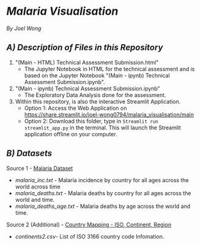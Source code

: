 # *Malaria Visualisation*
_By Joel Wong_

## *A) Description of Files in this Repository*
1. "(Main - HTML) Technical Assessment Submission.html" 
    - The Jupyter Notebook in HTML for the technical assessment and is based on the Jupyter Notebook "(Main - ipynb) Technical Assessment Submission.ipynb".
3.  "(Main - ipynb) Technical Assessment Submission.ipynb" 
    - The Exploratory Data Analysis done for the assessment.
5.  Within this repository, is also the interactive Streamlit Application.
    - Option 1: Access the Web Application on https://share.streamlit.io/joel-wong0794/malaria_visualisation/main
    - Option 2: Download this folder, type in `Streamlit run streamlit_app.py` in the terminal. This will launch the Streamlit application offline on your computer.


## *B) Datasets*

Source 1 - <a href="https://github.com/rfordatascience/tidytuesday/tree/master/data/2018/2018-11-13">Malaria Dataset</a>
- *malaria_inc.txt* - Malaria incidence by country for all ages across the world across time
- *malaria_deaths.txt* - Malaria deaths by country for all ages across the world and time.
- *malaria_deaths_age.txt* - Malaria deaths by age across the world and time.

Source 2 (Additional) - <a href="https://www.kaggle.com/datasets/andradaolteanu/country-mapping-iso-continent-region?resource=download">Country Mapping - ISO, Continent, Region</a>
- *continents2.csv*- List of ISO 3166 country code Infomation.
